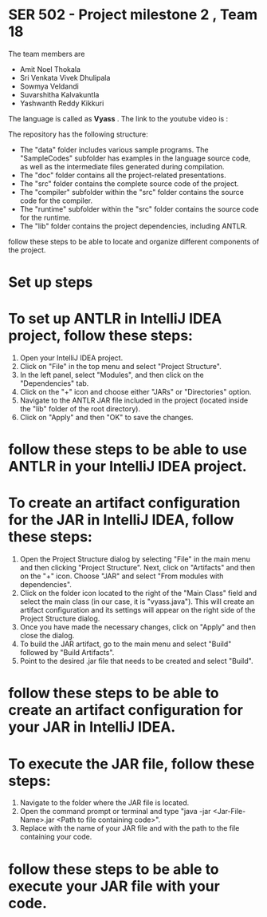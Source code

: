 # SER 502 - Project milestone 2 , Team 18

The team members are

- Amit Noel Thokala
- Sri Venkata Vivek Dhulipala
- Sowmya Veldandi
- Suvarshitha Kalvakuntla
- Yashwanth Reddy Kikkuri

The language is called as **Vyass** . The link to the youtube video is : 

The repository has the following structure:

- The "data" folder includes various sample programs. The "SampleCodes" subfolder has examples in the language source code, as well as the intermediate files generated during compilation.
- The "doc" folder contains all the project-related presentations.
- The "src" folder contains the complete source code of the project. 
- The "compiler" subfolder within the "src" folder contains the source code for the compiler.
- The "runtime" subfolder within the "src" folder contains the source code for the runtime.
- The "lib" folder contains the project dependencies, including ANTLR. 

follow these steps to be able to locate and organize different components of the project.



# Set up steps
# To set up ANTLR in IntelliJ IDEA project, follow these steps:

1. Open your IntelliJ IDEA project.
2. Click on "File" in the top menu and select "Project Structure".
3. In the left panel, select "Modules", and then click on the "Dependencies" tab.
4. Click on the "+" icon and choose either "JARs" or "Directories" option.
5. Navigate to the ANTLR JAR file included in the project (located inside the "lib" folder of the root directory).
6. Click on "Apply" and then "OK" to save the changes.

# follow these steps to be able to use ANTLR in your IntelliJ IDEA project.

# To create an artifact configuration for the JAR in IntelliJ IDEA, follow these steps:

1. Open the Project Structure dialog by selecting "File" in the main menu and then clicking "Project Structure". Next, click on "Artifacts" and then on the "+" icon. Choose "JAR" and select "From modules with dependencies".
2. Click on the folder icon located to the right of the "Main Class" field and select the main class (in our case, it is "vyass.java").
   This will create an artifact configuration and its settings will appear on the right side of the Project Structure dialog.
3. Once you have made the necessary changes, click on "Apply" and then close the dialog.
4. To build the JAR artifact, go to the main menu and select "Build" followed by "Build Artifacts". 
5. Point to the desired .jar file that needs to be created and select "Build".

# follow these steps to be able to create an artifact configuration for your JAR in IntelliJ IDEA.

# To execute the JAR file, follow these steps:

1. Navigate to the folder where the JAR file is located.
2. Open the command prompt or terminal and type "java -jar \<Jar-File-Name\>\.jar \<Path to file containing code\>".
3. Replace <Jar-File-Name> with the name of your JAR file and <Path to file containing code> with the path to the file containing your code.

# follow these steps to be able to execute your JAR file with your code.
